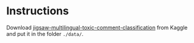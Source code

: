 # Instructions

Download [jigsaw-multilingual-toxic-comment-classification](https://www.kaggle.com/c/jigsaw-multilingual-toxic-comment-classification/data) from Kaggle and put it in the folder `./data/`.

